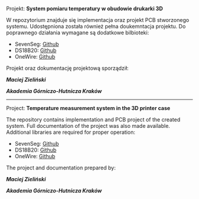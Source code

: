Projekt: **System pomiaru temperatury w obudowie drukarki 3D**

W repozytorium znajduje się implementacja oraz projekt PCB stworzonego systemu. Udostępniona została również pełna doukemntacja projektu.
Do poprawnego działania wymagane są dodatkowe bilbioteki:
 -  SevenSeg: [Github](https://github.com/sigvaldm/SevenSeg)
 -  DS18B20: [Github](https://github.com/matmunk/DS18B20)
 -  OneWire: [Github](https://github.com/PaulStoffregen/OneWire)

Projekt oraz dokumentację projektową sporządził:

***Maciej Zieliński***

***Akademia Górniczo-Hutnicza Kraków***

-----------------------------------------------------------------------------------------------
Project: **Temperature measurement system in the 3D printer case**

The repository contains implementation and PCB project of the created system. Full documentation of the project was also made available.
Additional libraries are required for proper operation:
 -  SevenSeg: [Github](https://github.com/sigvaldm/SevenSeg)
 -  DS18B20: [Github](https://github.com/matmunk/DS18B20)
 -  OneWire: [Github](https://github.com/PaulStoffregen/OneWire)

The project and documentation prepared by:

***Maciej Zieliński***

***Akademia Górniczo-Hutnicza Kraków***
